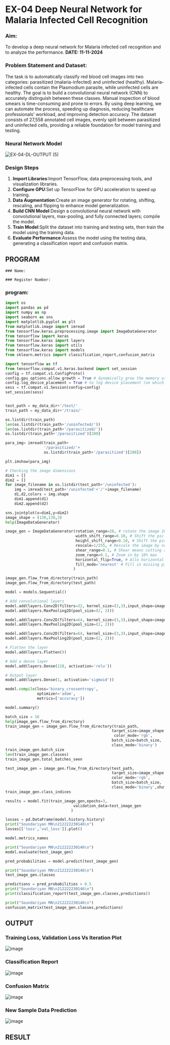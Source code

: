 # EX-04 Deep Neural Network for Malaria Infected Cell Recognition

### Aim:
To develop a deep neural network for Malaria infected cell recognition and to analyze the performance.  **DATE: 11-11-2024**
### Problem Statement and Dataset:
The task is to automatically classify red blood cell images into two categories: parasitized (malaria-infected) and uninfected (healthy). Malaria-infected cells contain the Plasmodium parasite, while uninfected cells are healthy. The goal is to build a convolutional neural network (CNN) to accurately distinguish between these classes.
Manual inspection of blood smears is time-consuming and prone to errors. By using deep learning, we can automate the process, speeding up diagnosis, reducing healthcare professionals' workload, and improving detection accuracy.
The dataset consists of 27,558 annotated cell images, evenly split between parasitized and uninfected cells, providing a reliable foundation for model training and testing.
### Neural Network Model
![EX-04-DL-OUTPUT (5)](https://github.com/user-attachments/assets/5d23b1b2-a0a7-4bfb-9c03-c2a768878aca)

### Design Steps
1. **Import Libraries**:Import TensorFlow, data preprocessing tools, and visualization libraries.
2. **Configure GPU**:Set up TensorFlow for GPU acceleration to speed up training.
3. **Data Augmentation**:Create an image generator for rotating, shifting, rescaling, and flipping to enhance model generalization.
4. **Build CNN Model**:Design a convolutional neural network with convolutional layers, max-pooling, and fully connected layers; compile the model.
5. **Train Model**:Split the dataset into training and testing sets, then train the model using the training data.
6. **Evaluate Performance**:Assess the model using the testing data, generating a classification report and confusion matrix.


## PROGRAM
```
### Name:

### Register Number:
```
### program:
```python
import os
import pandas as pd
import numpy as np
import seaborn as sns
import matplotlib.pyplot as plt
from matplotlib.image import imread
from tensorflow.keras.preprocessing.image import ImageDataGenerator
from tensorflow import keras
from tensorflow.keras import layers
from tensorflow.keras import utils
from tensorflow.keras import models
from sklearn.metrics import classification_report,confusion_matrix

import tensorflow as tf
from tensorflow.compat.v1.keras.backend import set_session
config = tf.compat.v1.ConfigProto()
config.gpu_options.allow_growth = True # dynamically grow the memory used on the GPU
config.log_device_placement = True # to log device placement (on which device the operation ran)
sess = tf.compat.v1.Session(config=config)
set_session(sess)


test_path = my_data_dir+'/test/'
train_path = my_data_dir+'/train/'

os.listdir(train_path)
len(os.listdir(train_path+'/uninfected/'))
len(os.listdir(train_path+'/parasitized/'))
os.listdir(train_path+'/parasitized')[200]

para_img= imread(train_path+
                 '/parasitized/'+
                 os.listdir(train_path+'/parasitized')[200])

plt.imshow(para_img)

# Checking the image dimensions
dim1 = []
dim2 = []
for image_filename in os.listdir(test_path+'/uninfected'):
    img = imread(test_path+'/uninfected'+'/'+image_filename)
    d1,d2,colors = img.shape
    dim1.append(d1)
    dim2.append(d2)

sns.jointplot(x=dim1,y=dim2)
image_shape = (130,130,3)
help(ImageDataGenerator)

image_gen = ImageDataGenerator(rotation_range=20, # rotate the image 20 degrees
                               width_shift_range=0.10, # Shift the pic width by a max of 5%
                               height_shift_range=0.10, # Shift the pic height by a max of 5%
                               rescale=1/255, # Rescale the image by normalzing it.
                               shear_range=0.1, # Shear means cutting away part of the image (max 10%)
                               zoom_range=0.1, # Zoom in by 10% max
                               horizontal_flip=True, # Allo horizontal flipping
                               fill_mode='nearest' # Fill in missing pixels with the nearest filled value
                              )

image_gen.flow_from_directory(train_path)
image_gen.flow_from_directory(test_path)

model = models.Sequential()

# Add convolutional layers
model.add(layers.Conv2D(filters=32, kernel_size=(3,3),input_shape=image_shape, activation='relu'))
model.add(layers.MaxPooling2D(pool_size=(2, 2)))

model.add(layers.Conv2D(filters=64, kernel_size=(3,3),input_shape=image_shape, activation='relu'))
model.add(layers.MaxPooling2D(pool_size=(2, 2)))

model.add(layers.Conv2D(filters=64, kernel_size=(3,3),input_shape=image_shape, activation='relu'))
model.add(layers.MaxPooling2D(pool_size=(2, 2)))

# Flatten the layer
model.add(layers.Flatten())

# Add a dense layer
model.add(layers.Dense(128, activation='relu'))

# Output layer
model.add(layers.Dense(1, activation='sigmoid'))

model.compile(loss='binary_crossentropy',
              optimizer='adam',
              metrics=['accuracy'])

model.summary()

batch_size = 16
help(image_gen.flow_from_directory)
train_image_gen = image_gen.flow_from_directory(train_path,
                                               target_size=image_shape[:2],
                                                color_mode='rgb',
                                               batch_size=batch_size,
                                               class_mode='binary')
train_image_gen.batch_size
len(train_image_gen.classes)
train_image_gen.total_batches_seen

test_image_gen = image_gen.flow_from_directory(test_path,
                                               target_size=image_shape[:2],
                                               color_mode='rgb',
                                               batch_size=batch_size,
                                               class_mode='binary',shuffle=False)
train_image_gen.class_indices

results = model.fit(train_image_gen,epochs=3,
                              validation_data=test_image_gen
                             )

losses = pd.DataFrame(model.history.history)
print("Soundariyan MN\n212222230146\n")
losses[['loss','val_loss']].plot()

model.metrics_names

print("Soundariyan MN\n212222230146\n")
model.evaluate(test_image_gen)

pred_probabilities = model.predict(test_image_gen)

print("Soundariyan MN\n212222230146\n")
test_image_gen.classes

predictions = pred_probabilities > 0.5
print("Soundariyan MN\n212222230146\n")
print(classification_report(test_image_gen.classes,predictions))

print("Soundariyan MN\n212222230146\n")
confusion_matrix(test_image_gen.classes,predictions)

```

## OUTPUT

### Training Loss, Validation Loss Vs Iteration Plot

![image](https://github.com/user-attachments/assets/340631ad-9793-403b-9b4f-7b36dfdcbbcd)

### Classification Report

![image](https://github.com/user-attachments/assets/91362a7a-12e8-48c6-9ccd-266d377b30f8)


### Confusion Matrix

![image](https://github.com/user-attachments/assets/22bb5865-2199-4fff-ae7b-98bf3984d446)


### New Sample Data Prediction

![image](https://github.com/user-attachments/assets/f9c6b298-d15f-4392-81c1-4c063c152ff4)



## RESULT
